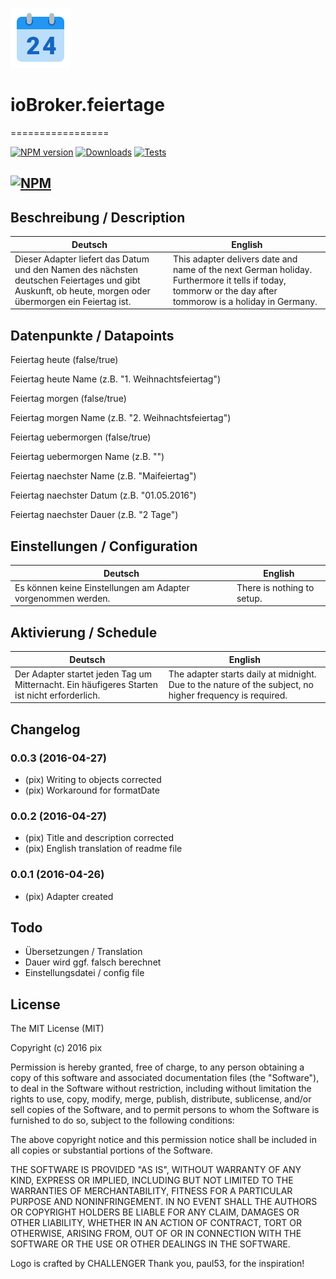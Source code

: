 ![Logo](admin/feiertage.png)
# ioBroker.feiertage
=================

[![NPM version](http://img.shields.io/npm/v/iobroker.feiertage.svg)](https://www.npmjs.com/package/iobroker.feiertage)
[![Downloads](https://img.shields.io/npm/dm/iobroker.feiertage.svg)](https://www.npmjs.com/package/iobroker.feiertage)
[![Tests](https://travis-ci.org/ioBroker/ioBroker.feiertage.svg?branch=master)](https://travis-ci.org/ioBroker/ioBroker.feiertage)

[![NPM](https://nodei.co/npm/iobroker.feiertage.png?downloads=true)](https://nodei.co/npm/iobroker.feiertage/)
--
## Beschreibung / Description
Deutsch  | English
------------- | -------------
Dieser Adapter liefert das Datum und den Namen des nächsten deutschen Feiertages und gibt Auskunft, ob heute, morgen oder übermorgen ein Feiertag ist.  | This adapter delivers date and name of the next German holiday. Furthermore it tells if today, tommorw or the day after tommorow is a holiday in Germany.



## Datenpunkte / Datapoints

Feiertag heute  (false/true)

Feiertag heute Name  (z.B. "1. Weihnachtsfeiertag")

Feiertag morgen  (false/true)

Feiertag morgen Name  (z.B. "2. Weihnachtsfeiertag")

Feiertag uebermorgen  (false/true)

Feiertag uebermorgen Name  (z.B. "")

Feiertag naechster Name  (z.B. "Maifeiertag")

Feiertag naechster Datum  (z.B. "01.05.2016")

Feiertag naechster Dauer  (z.B. "2 Tage")

## Einstellungen / Configuration
Deutsch  | English
------------- | -------------
Es können keine Einstellungen am Adapter vorgenommen werden.  | There is nothing to setup.

## Aktivierung / Schedule
Deutsch  | English
------------- | -------------
Der Adapter startet jeden Tag um Mitternacht. Ein häufigeres Starten ist nicht erforderlich. | The adapter starts daily at midnight. Due to the nature of the subject, no higher frequency is required.

## Changelog
### 0.0.3 (2016-04-27)
* (pix) Writing to objects corrected
* (pix) Workaround for formatDate

### 0.0.2 (2016-04-27)
* (pix) Title and description corrected
* (pix) English translation of readme file

### 0.0.1 (2016-04-26)
* (pix) Adapter created

## Todo

* Übersetzungen / Translation
* Dauer wird ggf. falsch berechnet
* Einstellungsdatei / config file

## License

The MIT License (MIT)

Copyright (c) 2016 pix

Permission is hereby granted, free of charge, to any person obtaining a copy
of this software and associated documentation files (the "Software"), to deal
in the Software without restriction, including without limitation the rights
to use, copy, modify, merge, publish, distribute, sublicense, and/or sell
copies of the Software, and to permit persons to whom the Software is
furnished to do so, subject to the following conditions:

The above copyright notice and this permission notice shall be included in all
copies or substantial portions of the Software.

THE SOFTWARE IS PROVIDED "AS IS", WITHOUT WARRANTY OF ANY KIND, EXPRESS OR
IMPLIED, INCLUDING BUT NOT LIMITED TO THE WARRANTIES OF MERCHANTABILITY,
FITNESS FOR A PARTICULAR PURPOSE AND NONINFRINGEMENT. IN NO EVENT SHALL THE
AUTHORS OR COPYRIGHT HOLDERS BE LIABLE FOR ANY CLAIM, DAMAGES OR OTHER
LIABILITY, WHETHER IN AN ACTION OF CONTRACT, TORT OR OTHERWISE, ARISING FROM,
OUT OF OR IN CONNECTION WITH THE SOFTWARE OR THE USE OR OTHER DEALINGS IN THE
SOFTWARE.

Logo is crafted by CHALLENGER
Thank you, paul53, for the inspiration!
